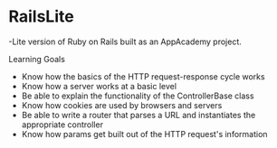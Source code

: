 # RailsLite

-Lite version of Ruby on Rails built as an  AppAcademy project.

Learning Goals

- Know how the basics of the HTTP request-response cycle works
- Know how a server works at a basic level
- Be able to explain the functionality of the ControllerBase class
- Know how cookies are used by browsers and servers
- Be able to write a router that parses a URL and instantiates the appropriate controller
- Know how params get built out of the HTTP request's information
